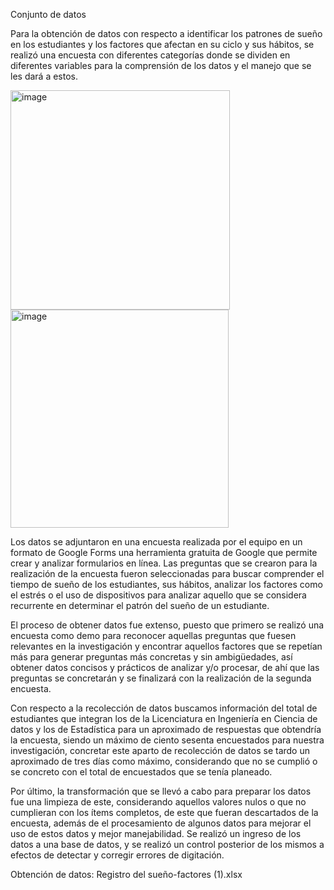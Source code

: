Conjunto de datos

Para la obtención de datos con respecto a identificar los patrones de sueño en los estudiantes y los factores que afectan en su ciclo y sus hábitos, se realizó una encuesta con diferentes categorías donde se dividen en diferentes variables para la comprensión de los datos y el manejo que se les dará a estos. 

<img width="351" alt="image" src="https://github.com/user-attachments/assets/cba17bf1-1c48-41fe-8823-82706fc82d72">

<img width="349" alt="image" src="https://github.com/user-attachments/assets/9a356d8b-15db-4aa2-9cf6-a12e28a6d66d">

Los datos se adjuntaron en una encuesta realizada por el equipo en un formato de Google Forms una herramienta gratuita de Google que permite crear y analizar formularios en línea. Las preguntas que se crearon para la realización de la encuesta fueron seleccionadas para buscar comprender el tiempo de sueño de los estudiantes, sus hábitos, analizar los factores como el estrés o el uso de dispositivos para analizar aquello que se considera recurrente en determinar el patrón del sueño de un estudiante. 

El proceso de obtener datos fue extenso, puesto que primero se realizó una encuesta como demo para reconocer aquellas preguntas que fuesen relevantes en la investigación y encontrar aquellos factores que se repetían más para generar preguntas más concretas y sin ambigüedades, así obtener datos concisos y prácticos de analizar y/o procesar, de ahí que las preguntas se concretarán y se finalizará con la realización de la segunda encuesta. 

Con respecto a la recolección de datos buscamos información del total de estudiantes que integran los de la Licenciatura en Ingeniería en Ciencia de datos y los de Estadística para un aproximado de respuestas que obtendría la encuesta, siendo un máximo de ciento sesenta encuestados para nuestra investigación, concretar este aparto de recolección de datos se tardo un aproximado de tres días como máximo, considerando que no se cumplió o se concreto con el total de encuestados que se tenía planeado. 

Por último, la transformación que se llevó a cabo para preparar los datos fue una limpieza de este, considerando aquellos valores nulos o que no cumplieran con los ítems completos, de este que fueran descartados de la encuesta, además de el procesamiento de algunos datos para mejorar el uso de estos datos y mejor manejabilidad. Se realizó un ingreso de los datos a una base de datos, y se realizó un control posterior de los mismos a efectos de detectar y corregir errores de digitación. 

Obtención de datos: Registro del sueño-factores (1).xlsx
